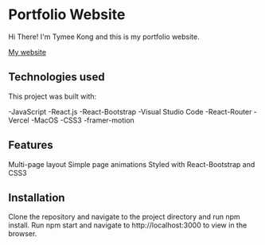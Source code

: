 # Portfolio Website

Hi There! I'm Tymee Kong and this is my portfolio website.

<a href='https://personal-portfolio-bnox6prcn-tymee-kongs-projects.vercel.app/' target='_blank'>My website</a>

## Technologies used

This project was built with:

-JavaScript
-React.js
-React-Bootstrap
-Visual Studio Code
-React-Router
-Vercel
-MacOS
-CSS3
-framer-motion

## Features

Multi-page layout
Simple page animations
Styled with React-Bootstrap and CSS3

## Installation

Clone the repository and navigate to the project directory and run npm install.
Run npm start and navigate to http://localhost:3000 to view in the browser.
